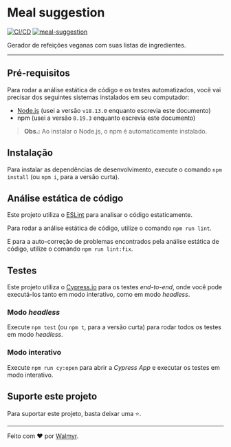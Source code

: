 # Meal suggestion

[![CI/CD](https://github.com/wlsf82/meal-suggestion/actions/workflows/cicd.yml/badge.svg)](https://github.com/wlsf82/meal-suggestion/actions)
[![meal-suggestion](https://img.shields.io/endpoint?url=https://cloud.cypress.io/badge/simple/dyjimv&style=flat&logo=cypress)](https://cloud.cypress.io/projects/dyjimv/runs)

Gerador de refeições veganas com suas listas de ingredientes.

___

## Pré-requisitos

Para rodar a análise estática de código e os testes automatizados, você vai precisar dos seguintes sistemas instalados em seu computador:

- [Node.js](https://nodejs.org/en/) (usei a versão `v18.13.0` enquanto escrevia este documento)
- npm (usei a versão `8.19.3` enquanto escrevia este documento)

> **Obs.:** Ao instalar o Node.js, o npm é automaticamente instalado.

## Instalação

Para instalar as dependências de desenvolvimento, execute o comando `npm install` (ou `npm i`, para a versão curta).

## Análise estática de código

Este projeto utiliza o [ESLint](https://eslint.org/) para analisar o código estaticamente.

Para rodar a análise estática de código, utilize o comando `npm run lint`.

E para a auto-correção de problemas encontrados pela análise estática de código, utilize o comando `npm run lint:fix`.

## Testes

Este projeto utiliza o [Cypress.io](https://cypress.io) para os testes _end-to-end_, onde você pode executá-los tanto em modo interativo, como em modo _headless_.

### Modo _headless_

Execute `npm test` (ou `npm t`, para a versão curta) para rodar todos os testes em modo _headless_.

### Modo interativo

Execute `npm run cy:open` para abrir a _Cypress App_ e executar os testes em modo interativo.

## Suporte este projeto

Para suportar este projeto, basta deixar uma ⭐.

___

Feito com ❤️ por [Walmyr](https://walmyr.dev).
